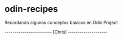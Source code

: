 # odin-recipes

Recordando algunos conceptos basicos en Odin Project


------------------------ [Chris] --------------------